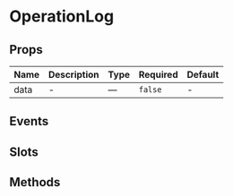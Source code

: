 # OperationLog

## Props

<!-- @vuese:OperationLog:props:start -->
|Name|Description|Type|Required|Default|
|---|---|---|---|---|
|data|-|—|`false`|-|
<!-- @vuese:OperationLog:props:end -->





## Events

<!-- @vuese:OperationLog:events:start -->
<!-- @vuese:OperationLog:events:end -->

## Slots

<!-- @vuese:OperationLog:slots:start -->
<!-- @vuese:OperationLog:slots:end -->

## Methods

<!-- @vuese:OperationLog:methods:start -->
<!-- @vuese:OperationLog:methods:end -->